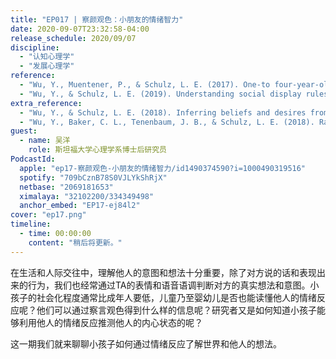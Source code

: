 ```yaml
---
title: "EP017 | 察颜观色：小朋友的情绪智力"
date: 2020-09-07T23:32:58-04:00
release_schedule: 2020/09/07
discipline:
  - "认知心理学"
  - "发展心理学"
reference:
  - "Wu, Y., Muentener, P., & Schulz, L. E. (2017). One-to four-year-olds connect diverse positive emotional vocalizations to their probable causes. Proceedings of the National Academy of Sciences, 114(45), 11896-11901."
  - "Wu, Y., & Schulz, L. E. (2019). Understanding social display rules: Using one person’s emotional expressions to infer the desires of another. Child Development."
extra_reference:
  - "Wu, Y., & Schulz, L. E. (2018). Inferring beliefs and desires from emotional reactions to anticipated and observed events. Child development, 89(2), 649-662."
  - "Wu, Y., Baker, C. L., Tenenbaum, J. B., & Schulz, L. E. (2018). Rational inference of beliefs and desires from emotional expressions. Cognitive science, 42(3), 850-884."
guest:
  - name: 吴洋
    role: 斯坦福大学心理学系博士后研究员
PodcastId:
  apple: "ep17-察颜观色-小朋友的情绪智力/id1490374590?i=1000490319516"
  spotify: "709bCznB78S0VJLYkShRjX"
  netbase: "2069181653"
  ximalaya: "32102200/334349498"
  anchor_embed: "EP17-ej84l2"
cover: "ep17.png"
timeline:
  - time: 00:00:00
    content: "稍后将更新。"
---
```


在生活和人际交往中，理解他人的意图和想法十分重要，除了对方说的话和表现出来的行为，我们也经常通过TA的表情和语音语调判断对方的真实想法和意图。小孩子的社会化程度通常比成年人要低，儿童乃至婴幼儿是否也能读懂他人的情绪反应呢？他们可以通过察言观色得到什么样的信息呢？研究者又是如何知道小孩子能够利用他人的情绪反应推测他人的内心状态的呢？

这一期我们就来聊聊小孩子如何通过情绪反应了解世界和他人的想法。
